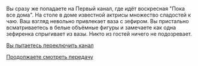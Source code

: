 Вы сразу же попадаете на Первый канал, где идёт воскресная "Пока все дома". На столе в доме
известной актрисы множество сладостей к чаю. Ваш взгляд невольно привлекает ваза с зефиром.
Вы пристально всматриваетесь в белые объёмные фигуры и замечаете как одна зефиренка спрыгивает
 из вазы. Никто из гостей ничего не подозревает.

[Вы пытаетесь переключить канал](change-channel/change-channel.md)

[Продолжаете смотреть передачу](continue-watching/continue-watching.md)
